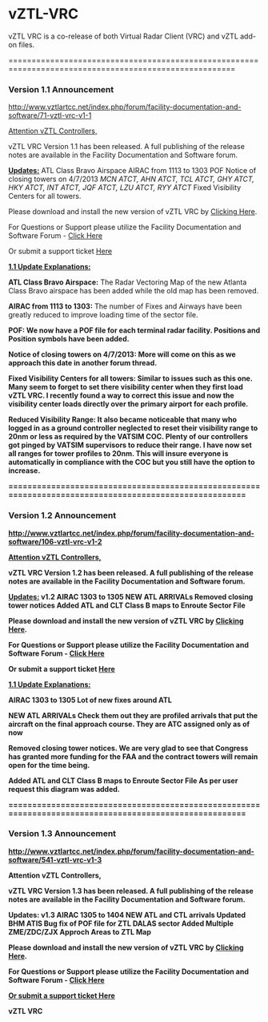 vZTL-VRC
========

vZTL VRC is a co-release of both Virtual Radar Client (VRC) and vZTL add-on files. 


=======================================================================================================


<h3>Version 1.1 Announcement</h3> 

http://www.vztlartcc.net/index.php/forum/facility-documentation-and-software/71-vztl-vrc-v1-1

<u>Attention vZTL Controllers,</b></u>

vZTL VRC Version 1.1 has been released. 
A full publishing of the release notes are available in the Facility Documentation and Software forum.

<b><u>Updates:</b></u>
ATL Class Bravo Airspace
AIRAC from 1113 to 1303
POF
Notice of closing towers on 4/7/2013
<i>MCN ATCT, AHN ATCT, TCL ATCT, GHY ATCT, HKY ATCT, INT ATCT, JQF ATCT, LZU ATCT, RYY ATCT</i>
Fixed Visibility Centers for all towers.

Please download and install the new version of vZTL VRC by <a href="https://dl.dropbox.com/u/19546261/vZTL%20VRC.exe">Clicking Here</a>. 

For Questions or Support please utilize the Facility Documentation and Software Forum - <a href="http://www.vztlartcc.net/index.php/forum/facility-documentation-and-software">Click Here</a>

Or submit a support ticket <a href="http://www.vztlartcc.net/index.php/contactus/support-ticket">Here</a>

<u><b>1.1 Update Explanations:</b></u>


<b>ATL Class Bravo Airspace:</b>
The Radar Vectoring Map of the new Atlanta Class Bravo airspace has been added while the old map has been removed.

<b>AIRAC from 1113 to 1303:</b>
The number of Fixes and Airways have been greatly reduced to improve loading time of the sector file.

<b>POF:
We now have a POF file for each terminal radar facility. Positions and Position symbols have been added.

<b>Notice of closing towers on 4/7/2013:</b>
More will come on this as we approach this date in another forum thread.


<b>Fixed Visibility Centers for all towers:</b>
Similar to issues such as this one. Many seem to forget to set there visibility center when they first load vZTL VRC. I recently found a way to correct this issue and now the visibility center loads directly over the primary airport for each profile.


<b>Reduced Visibility Range:</b>
It also became noticeable that many who logged in as a ground controller neglected to reset their visibility range to 20nm or less as required by the VATSIM COC. Plenty of our controllers got pinged by VATSIM supervisors to reduce their range. I have now set all ranges for tower profiles to 20nm. This will insure everyone is automatically in compliance with the COC but you still have the option to increase.


=======================================================================================================


<h3>Version 1.2 Announcement</h3>

http://www.vztlartcc.net/index.php/forum/facility-documentation-and-software/106-vztl-vrc-v1-2

<b><u>Attention vZTL Controllers,</b></u>

vZTL VRC Version 1.2 has been released. 
A full publishing of the release notes are available in the Facility Documentation and Software forum.

<b><u>Updates:</b></u>
<b>v1.2</b>
AIRAC 1303 to 1305
NEW ATL ARRIVALs
Removed closing tower notices
Added ATL and CLT Class B maps to Enroute Sector File

Please download and install the new version of vZTL VRC by <a href="https://dl.dropbox.com/u/19546261/vZTL%20VRC.exe">Clicking Here</a>. 

For Questions or Support please utilize the Facility Documentation and Software Forum - <a href="http://www.vztlartcc.net/index.php/forum/facility-documentation-and-software/106-vztl-vrc-v1-2">Click Here</a>

Or submit a support ticket <a href="http://www.vztlartcc.net/index.php/contactus/support-ticket">Here</a>


<u><b>1.1 Update Explanations:</b></u>

<b>AIRAC 1303 to 1305</b>
Lot of new fixes around ATL

<b>NEW ATL ARRIVALs</b>
Check them out they are profiled arrivals that put the aircraft on the final approach course. They are ATC assigned only as of now

<b>Removed closing tower notices.</b>
We are very glad to see that Congress has granted more funding for the FAA and the contract towers will remain open for the time being.

<b>Added ATL and CLT Class B maps to Enroute Sector File</b>
As per user request this diagram was added.


=======================================================================================================


<h3>Version 1.3 Announcement</h3>

http://www.vztlartcc.net/index.php/forum/facility-documentation-and-software/541-vztl-vrc-v1-3

Attention vZTL Controllers,

vZTL VRC Version 1.3 has been released.
A full publishing of the release notes are available in the Facility Documentation and Software forum.

Updates:
v1.3
AIRAC 1305 to 1404
NEW ATL and CTL arrivals
Updated BHM ATIS
Bug fix of POF file for ZTL DALAS sector
Added Multiple ZME/ZDC/ZJX Approch Areas to ZTL Map


Please download and install the new version of vZTL VRC by <a href=https://dl.dropboxusercontent.com/u/19546261/vZTL%20VRC.exe>Clicking Here</a>. 

For Questions or Support please utilize the Facility Documentation and Software Forum - <a href=http://www.vztlartcc.net/index.php/forum/facility-documentation-and-software/>Click Here</a>

<a href=http://www.vztlartcc.net/index.php/contactus/support>Or submit a support ticket Here</a>



vZTL VRC
